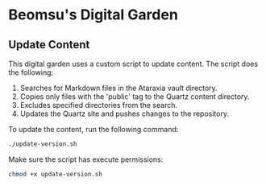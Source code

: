 # Beomsu's Digital Garden


## Update Content
This digital garden uses a custom script to update content. The script does the following:

1. Searches for Markdown files in the Ataraxia vault directory.
2. Copies only files with the 'public' tag to the Quartz content directory.
3. Excludes specified directories from the search.
4. Updates the Quartz site and pushes changes to the repository.

To update the content, run the following command:

```bash
./update-version.sh
```

Make sure the script has execute permissions:

```bash
chmod +x update-version.sh
```
